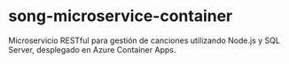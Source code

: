 # song-microservice-container
Microservicio RESTful para gestión de canciones utilizando Node.js y SQL Server, desplegado en Azure Container Apps.
